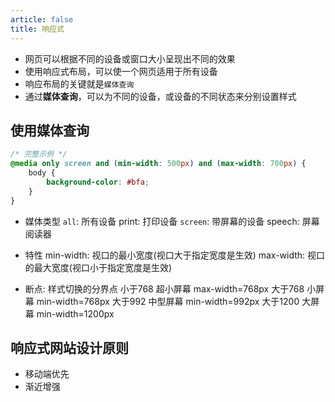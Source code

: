 ```yaml
---
article: false
title: 响应式
---
```


- 网页可以根据不同的设备或窗口大小呈现出不同的效果
- 使用响应式布局，可以使一个网页适用于所有设备
- 响应布局的关键就是`媒体查询`
- 通过**媒体查询**，可以为不同的设备，或设备的不同状态来分别设置样式

## 使用媒体查询

```css
/* 完整示例 */
@media only screen and (min-width: 500px) and (max-width: 700px) {
    body {
        background-color: #bfa;
    }
}
```

- 媒体类型
    `all`: 所有设备
    print: 打印设备
    `screen`: 带屏幕的设备 
    speech: 屏幕阅读器 

- 特性
    min-width: 视口的最小宽度(视口大于指定宽度是生效)
    max-width: 视口的最大宽度(视口小于指定宽度是生效)

- 断点: 样式切换的分界点
    小于768 超小屏幕 max-width=768px
    大于768 小屏幕  min-width=768px
    大于992 中型屏幕 min-width=992px
    大于1200 大屏幕 min-width=1200px

## 响应式网站设计原则

- 移动端优先
- 渐近增强